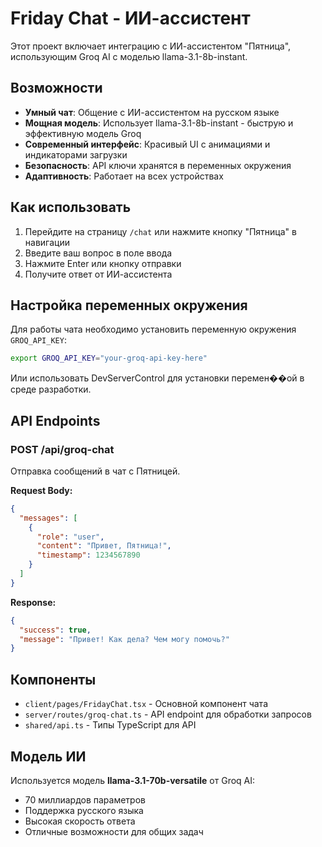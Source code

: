 # Friday Chat - ИИ-ассистент

Этот проект включает интеграцию с ИИ-ассистентом "Пятница", использующим Groq AI с моделью llama-3.1-8b-instant.

## Возможности

- **Умный чат**: Общение с ИИ-ассистентом на русском языке
- **Мощная модель**: Использует llama-3.1-8b-instant - быструю и эффективную модель Groq
- **Современный интерфейс**: Красивый UI с анимациями и индикаторами загрузки
- **Безопасность**: API ключи хранятся в переменных окружения
- **Адаптивность**: Работает на всех устройствах

## Как использовать

1. Перейдите на страницу `/chat` или нажмите кнопку "Пятница" в навигации
2. Введите ваш вопрос в поле ввода
3. Нажмите Enter или кнопку отправки
4. Получите ответ от ИИ-ассистента

## Настройка переменных окружения

Для работы чата необходимо установить переменную окружения `GROQ_API_KEY`:

```bash
export GROQ_API_KEY="your-groq-api-key-here"
```

Или использовать DevServerControl для установки перемен��ой в среде разработки.

## API Endpoints

### POST /api/groq-chat

Отправка сообщений в чат с Пятницей.

**Request Body:**
```json
{
  "messages": [
    {
      "role": "user",
      "content": "Привет, Пятница!",
      "timestamp": 1234567890
    }
  ]
}
```

**Response:**
```json
{
  "success": true,
  "message": "Привет! Как дела? Чем могу помочь?"
}
```

## Компоненты

- `client/pages/FridayChat.tsx` - Основной компонент чата
- `server/routes/groq-chat.ts` - API endpoint для обработки запросов
- `shared/api.ts` - Типы TypeScript для API

## Модель ИИ

Используется модель **llama-3.1-70b-versatile** от Groq AI:
- 70 миллиардов параметров
- Поддержка русского языка
- Высокая скорость ответа
- Отличные возможности для общих задач
